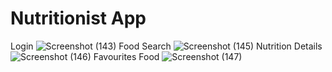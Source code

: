 # Nutritionist App
Login
![Screenshot (143)](https://user-images.githubusercontent.com/73517233/147806571-5392df63-f6b4-4618-af35-ddd58cd4c96c.png)
Food Search
![Screenshot (145)](https://user-images.githubusercontent.com/73517233/147806573-2b82604d-f9d2-47de-8efe-6e4008bd2808.png)
Nutrition Details
![Screenshot (146)](https://user-images.githubusercontent.com/73517233/147806574-ffb33794-d781-4e84-8098-6236c0be0bcb.png)
Favourites Food
![Screenshot (147)](https://user-images.githubusercontent.com/73517233/147806564-908ffd2a-4343-4ab1-9cbd-77c27dfbf52b.png)
